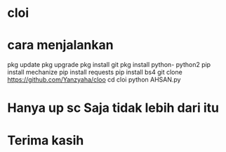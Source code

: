# cloi

# cara menjalankan 

pkg update
pkg upgrade
pkg install git
pkg install python- python2
pip install mechanize
pip install requests
pip install bs4
git clone https://github.com/Yanzyaha/cloo
cd cloi
python AHSAN.py


# Hanya up sc Saja tidak lebih dari itu

# Terima kasih
